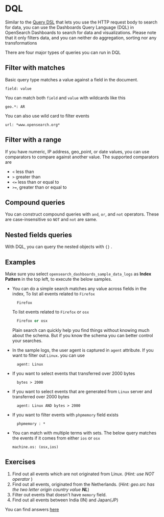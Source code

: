 
# DQL

Similar to the [Query DSL](https://opensearch.org/docs/1.3/opensearch/query-dsl/index) that
lets you use the HTTP request body to search for data, you can use the Dashboards Query
Language (DQL) in OpenSearch Dashboards to search for data and visualizations. Please note that
it only filters data, and you can neither do aggregation, sorting nor any transformations

There are four major types of queries you can run in DQL

## Filter with matches

Basic query type matches a value against a field in the document.

```text
field: value
```

You can match both `field` and `value` with wildcards like this

```text
geo.*: AR
```

You can also use wild card to filter events

```text
url: *www.opensearch.org*
```

## Filter with a range

If you have numeric, IP address, geo_point, or date values, you can use comparators to
compare against another value. The supported comparators are

- `<`  less than
- `>` greater than
- `<=` less than or equal to
- `>=`, greater than or equal to

## Compound queries

You can construct compound queries with `and`, `or`, and `not` operators. These are case-insensitive
so `NOT` and `not` are same.

## Nested fields queries

With DQL, you can query the nested objects with `{}` .

## Examples

Make sure you select `opensearch_dashboards_sample_data_logs` as **Index Pattern** in the top left,
to execute the below samples.

- You can do a simple search matches any value across fields in the index, To list all events related to `Firefox`

  ```text
    Firefox
  ```

  To list events related to `Firefox` or `osx`

  ```sql
    Firefox or osx
  ```

  Plain search can quickly help you find things without knowing much about the schema. But if you know 
  the schema you can better control your searches.

- In the sample logs, the user agent is captured in `agent` attribute. If you want to filter out `Linux`. you can use

  ```text
    agent: Linux
  ```

- If you want to select events that transferred over 2000 bytes

  ```text
    bytes > 2000
  ```

- If you want to select events that are generated from `Linux` server and transferred over 2000 bytes

  ```text
    agent: Linux AND bytes > 2000
  ```

- If you want to filter events with `phpmemory` field exists

  ```text
    phpmemory : *
  ```

- You can match with multiple terms with sets. The below query matches the events
  if it comes from either `ios` or `osx`
  
    ```text
    machine.os: (osx,ios)
    ```
  
## Exercises

1. Find out all events which are not originated from Linux. (_Hint: use NOT operator_ )
2. Find out all events, originated from the Netherlands. (_Hint: geo.src has the two letter origin country value **NL**_)
3. Filter out events that doesn't have `memory` field.
4. Find out all events between India (IN) and Japan(JP)

You can find answers [here](./solutions.md#dql-exercise-solutions)
